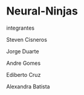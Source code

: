 # Neural-Ninjas
integrantes

Steven Cisneros

Jorge Duarte

Andre Gomes

Ediberto Cruz

Alexandra Batista
